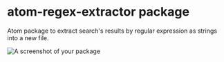 # atom-regex-extractor package

Atom package to extract search's results by regular expression as strings into a new file.

![A screenshot of your package](https://f.cloud.github.com/assets/69169/2290250/c35d867a-a017-11e3-86be-cd7c5bf3ff9b.gif)
